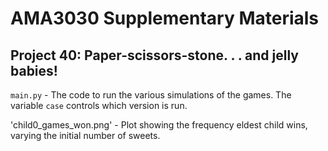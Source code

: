 # AMA3030 Supplementary Materials

## Project 40: Paper-scissors-stone. . . and jelly babies!

`main.py` - The code to run the various simulations of the games. The variable `case` controls which version is run.

'child0_games_won.png' - Plot showing the frequency eldest child wins, varying the initial number of sweets.
